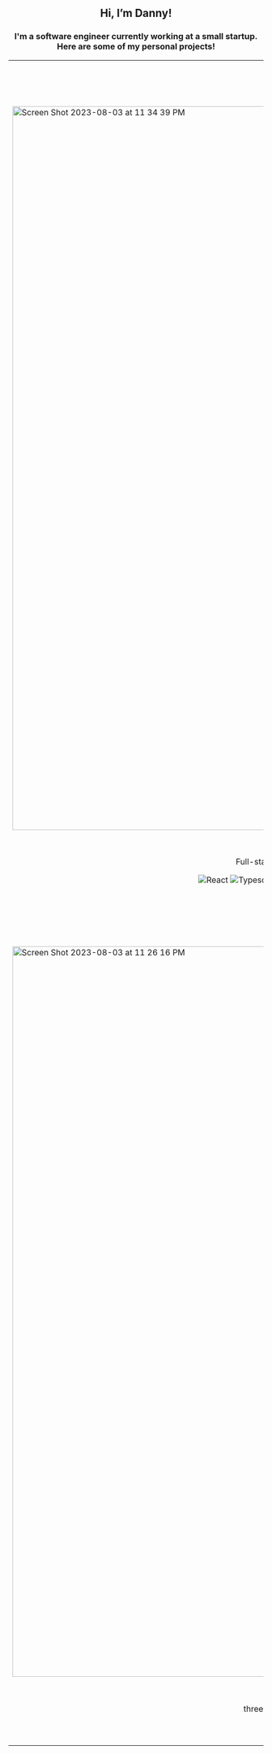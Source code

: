 <section id="header" align="center">
  <h1>Hi, I’m Danny!</h1>
  <h3>I'm a software engineer currently working at a small startup. Here are some of my personal projects!</h3>
</section>

<table>
  <tr>
    <td width="50%" valign="top">
      <h3 align="center">Concept Cove (WIP)</h3>
        <br />
        <a target="_blank" href="#">
          <img width="1427" alt="Screen Shot 2023-08-03 at 11 34 39 PM" src="https://github.com/dannygelman1/dannygelman1/assets/45411340/e34a4ef1-572f-4e0c-a382-348e2b39ced2">
        </a>
        <br />
        <p align="center">
          <a href="https://github.com/dannygelman1/Crossword-Maker" target="_blank">
            <img src="https://img.shields.io/static/v1?label=&message=REPO&color=000000&style=flat-square&logo=github&logo-color=white"/>
          </a>
          <a href="https://crossword-sepia.vercel.app/" target="_blank">
            <img src="https://img.shields.io/static/v1?label=&message=TRY IT OUT&color=000000&style=flat-square"/>
          </a>
        </p>
        <p align="center">Full-stack web app for 3D artists to save and organize their concept art! 🎨</p>
        <p align="center">
          <img alt="React" src="https://img.shields.io/badge/-React-45b8d8?style=flat-square&logo=react&logoColor=white" />
          <img alt="Typescript" src="https://img.shields.io/badge/-Typescript-3178C6?style=flat-square&logo=typescript&logoColor=white" />
          <img alt="PostgreSQL" src="https://img.shields.io/badge/-PostgreSQL-4169E1?style=flat-square&logo=postgresql&logoColor=white" />
          <img alt="Firebase" src="https://img.shields.io/badge/-Firebase-FFCA28?style=flat-square&logo=firebase&logoColor=white" />
          <img alt="Next.js" src="https://img.shields.io/badge/-Next.js-000000?style=flat-square&logo=next.js&logoColor=white" />
          <img alt="Nest.js" src="https://img.shields.io/badge/-NestJS-E0234E?style=flat-square&logo=nestjs&logoColor=white" />
          <img alt="Tailwind CSS" src="https://img.shields.io/badge/-Tailwind CSS-06B6D4?style=flat-square&logo=tailwindcss&logoColor=white" />
          <img alt="GraphQL" src="https://img.shields.io/badge/-GraphQL-E10098?style=flat-square&logo=graphql&logoColor=white" />
        </p>
    </td>
    <td width="50%" valign="top">
      <h3 align="center">Crossword Maker</h3>
        <br />
        <a target="_blank" href="#">
          <img width="1438" alt="Screen Shot 2023-08-03 at 11 21 46 PM" src="https://github.com/dannygelman1/dannygelman1/assets/45411340/e2b93b47-5947-4aef-978d-e5367765d5c4"/>
        </a>
        <br />
        <p align="center">
          <a href="https://github.com/dannygelman1/ConceptCove" target="_blank">
            <img src="https://img.shields.io/static/v1?label=&message=REPO&color=000000&style=flat-square&logo=github&logo-color=white"/>
          </a>
          <a href="https://concept-cove.vercel.app/" target="_blank">
            <img src="https://img.shields.io/static/v1?label=&message=TRY IT OUT&color=000000&style=flat-square"/>
          </a>
        </p>
        <p align="center">Full stack web app to create crossword puzzles in any shape and send to friends! 🔲🔲🔲</p>
              <p align="center">
          <img alt="React" src="https://img.shields.io/badge/-React-45b8d8?style=flat-square&logo=react&logoColor=white" />
          <img alt="Typescript" src="https://img.shields.io/badge/-Typescript-3178C6?style=flat-square&logo=typescript&logoColor=white" />
          <img alt="PostgreSQL" src="https://img.shields.io/badge/-PostgreSQL-4169E1?style=flat-square&logo=postgresql&logoColor=white" />
          <img alt="Next.js" src="https://img.shields.io/badge/-Next.js-000000?style=flat-square&logo=next.js&logoColor=white" />
          <img alt="Nest.js" src="https://img.shields.io/badge/-NestJS-E0234E?style=flat-square&logo=nestjs&logoColor=white" />
          <img alt="Tailwind CSS" src="https://img.shields.io/badge/-Tailwind CSS-06B6D4?style=flat-square&logo=tailwindcss&logoColor=white" />
          <img alt="GraphQL" src="https://img.shields.io/badge/-GraphQL-E10098?style=flat-square&logo=graphql&logoColor=white" />
        </p>
    </td>
    <tr>
      <td width="50%" valign="top">
        <h3 align="center">Wings</h3>
          <br />
          <a target="_blank" href="#">
            <img width="1440" alt="Screen Shot 2023-08-03 at 11 26 16 PM" src="https://github.com/dannygelman1/dannygelman1/assets/45411340/eaab3d88-c4bd-4bbe-813b-aecc386506da" />
          </a>
          <br />
          <p align="center">
            <a href="https://github.com/dannygelman1/Wings" target="_blank">
              <img src="https://img.shields.io/static/v1?label=&message=REPO&color=000000&style=flat-square&logo=github&logo-color=white"/>
            </a>
            <a href="https://dannygelman1.github.io/Wings/" target="_blank">
              <img src="https://img.shields.io/static/v1?label=&message=TRY IT OUT&color=000000&style=flat-square"/>
            </a>
          </p>
          <p align="center">three.js bird flocking simulation with perching and procedural wires 🐦</p>
          <p align="center">
          <img alt="React" src="https://img.shields.io/badge/-React-45b8d8?style=flat-square&logo=react&logoColor=white" />
          <img alt="Typescript" src="https://img.shields.io/badge/-Typescript-3178C6?style=flat-square&logo=typescript&logoColor=white" />
          <img alt="Next.js" src="https://img.shields.io/badge/-Next.js-000000?style=flat-square&logo=next.js&logoColor=white" />
          <img alt="Three.js" src="https://img.shields.io/badge/-Three.js-000000?style=flat-square&logo=three.js&logoColor=white" />
          <img alt="Tailwind CSS" src="https://img.shields.io/badge/-Tailwind CSS-06B6D4?style=flat-square&logo=tailwindcss&logoColor=white" />
        </p>
      </td>
    </tr>
</table>
